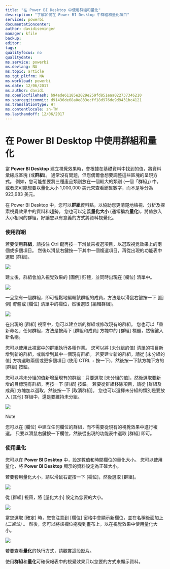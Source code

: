 ```yaml
---
title: "在 Power BI Desktop 中使用群組和量化"
description: "了解如何在 Power BI Desktop 中群組和量化項目"
services: powerbi
documentationcenter: 
author: davidiseminger
manager: kfile
backup: 
editor: 
tags: 
qualityfocus: no
qualitydate: 
ms.service: powerbi
ms.devlang: NA
ms.topic: article
ms.tgt_pltfrm: NA
ms.workload: powerbi
ms.date: 12/06/2017
ms.author: davidi
ms.openlocfilehash: b94ede61185e2029e259fd851eaa022737346210
ms.sourcegitcommit: d91436de68a0e833ecff18d976de9d9431bc4121
ms.translationtype: HT
ms.contentlocale: zh-TW
ms.lasthandoff: 12/06/2017
---
```

# <a name="use-grouping-and-binning-in-power-bi-desktop"></a>在 Power BI Desktop 中使用群組和量化
當 **Power BI Desktop** 建立視覺效果時，會根據在基礎資料中找到的值，將資料彙總成區塊 (或**群組**)。 通常沒有問題，但您偶爾會想要調整這些區塊的呈現方式。 例如，您可能想要將三種產品類別放在一個較大的類別 (一個「群組」) 中。 或者您可能想要以量化大小 1,000,000 美元來查看銷售數字，而不是等分為 923,983 美元。

在 Power BI Desktop 中，您可以**群組**資料點，以協助您更清楚地檢視、分析及探索視覺效果中的資料和趨勢。 您也可以定義**量化大小** (通常稱為**量化**)，將值放入大小相同的群組，好讓您以有意義的方式將資料視覺化。

### <a name="using-grouping"></a>使用群組
若要使用**群組**，請按住 Ctrl 鍵再按一下滑鼠來複選項目，以選取視覺效果上的兩個或多個項目。 然後以滑鼠右鍵按一下其中一個複選項目，再從出現的功能表中選取 [群組]。

![](media/desktop-grouping-and-binning/grouping-binning_1.png)

建立後，群組會加入視覺效果的 [圖例] 貯體，並同時出現在 [欄位] 清單中。

![](media/desktop-grouping-and-binning/grouping-binning_2.png)

一旦您有一個群組，即可輕鬆地編輯該群組的成員，方法是以滑鼠右鍵按一下 [圖例] 貯體或 [欄位] 清單中的欄位，然後選取 [編輯群組]。

![](media/desktop-grouping-and-binning/grouping-binning_3.png)

在出現的 [群組] 視窗中，您可以建立新的群組或修改現有的群組。 您也可以「重新命名」任何群組，方法是按兩下 [群組和成員] 方塊中的 [群組] 標題，然後鍵入新名稱。

您可以使用此視窗中的群組執行各種作業。 您可以將 [未分組的值] 清單的項目新增到新的群組，或新增到其中一個現有群組。 若要建立新的群組，請從 [未分組的值] 方塊選取兩個或更多個項目 (使用 CTRL + 按一下)，然後按一下該方塊下方的 [群組] 按鈕。

您可以將未分組的值新增至現有的群組︰只要選取 [未分組的值]，然後選取要新增的目標現有群組，再按一下 [群組] 按鈕。 若要從群組移除項目，請從 [群組及成員] 方塊加以選取，然後按一下 [取消群組]。 您也可以選擇未分組的類別是要放入 [其他] 群組中，還是要維持未分組。

![](media/desktop-grouping-and-binning/grouping-binning_4.png)

> [!NOTE]
> 您可以在 [欄位] 中建立任何欄位的群組，而不需要從現有的視覺效果中進行複選。 只要以滑鼠右鍵按一下欄位，然後從出現的功能表中選取 [群組] 即可。
> 
> 

### <a name="using-binning"></a>使用量化
您可以在 **Power BI Desktop** 中，設定數值和時間欄位的量化大小。 您可以使用量化，將 **Power BI Desktop** 顯示的資料設定為正確大小。

若要套用量化大小，請以滑鼠右鍵按一下 [欄位]，然後選取 [群組]。

![](media/desktop-grouping-and-binning/grouping-binning_5.png)

從 [群組] 視窗，將 [量化大小] 設定為您要的大小。

![](media/desktop-grouping-and-binning/grouping-binning_6.png)

當您選取 [確定] 時，您會注意到 [欄位] 窗格中會顯示新欄位，並在名稱後面加上 *(二進位)* 。 然後，您可以將該欄位拖曳到畫布上，以在視覺效果中使用量化大小。

![](media/desktop-grouping-and-binning/grouping-binning_7.png)

若要查看**量化**的執行方式，請觀賞這段[影片](https://youtu.be/UXEYSvgvMaQ?t=12m17s)。

使用**群組**和**量化**可確保報表中的視覺效果只以您要的方式來顯示資料。

